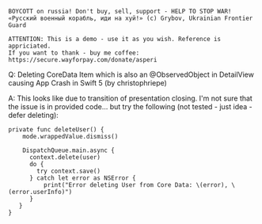```
BOYCOTT on russia! Don't buy, sell, support - HELP TO STOP WAR!
«Русский военный корабль, иди на хуй!» (c) Grybov, Ukrainian Frontier Guard

ATTENTION: This is a demo - use it as you wish. Reference is appriciated.
If you want to thank - buy me coffee: https://secure.wayforpay.com/donate/asperi
```

Q: Deleting CoreData Item which is also an @ObservedObject in DetailView causing App Crash in Swift 5 (by christophriepe)

A: This looks like due to transition of presentation closing. I'm not sure that the issue is in provided code... but try the following (not tested - just idea - defer deleting):

    private func deleteUser() {
        mode.wrappedValue.dismiss()

        DispatchQueue.main.async {
          context.delete(user)
          do {
            try context.save()
          } catch let error as NSError {
              print("Error deleting User from Core Data: \(error), \(error.userInfo)")
          }
       }
    }
